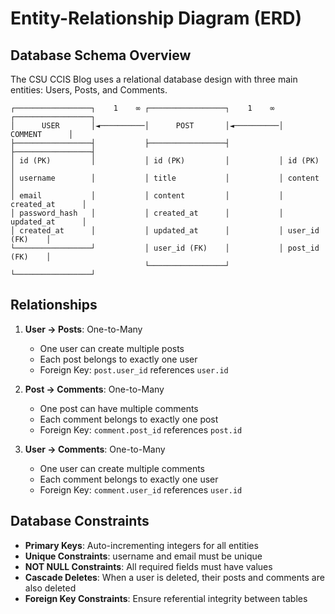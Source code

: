 # Entity-Relationship Diagram (ERD)

## Database Schema Overview

The CSU CCIS Blog uses a relational database design with three main entities: Users, Posts, and Comments.

```
┌─────────────────┐    1    ∞ ┌─────────────────┐    1    ∞ ┌─────────────────┐
│      USER       │◄──────────│      POST       │◄──────────│    COMMENT      │
├─────────────────┤           ├─────────────────┤           ├─────────────────┤
│ id (PK)         │           │ id (PK)         │           │ id (PK)         │
│ username        │           │ title           │           │ content         │
│ email           │           │ content         │           │ created_at      │
│ password_hash   │           │ created_at      │           │ updated_at      │
│ created_at      │           │ updated_at      │           │ user_id (FK)    │
└─────────────────┘           │ user_id (FK)    │           │ post_id (FK)    │
                              └─────────────────┘           └─────────────────┘
```

## Relationships

1. **User → Posts**: One-to-Many
   - One user can create multiple posts
   - Each post belongs to exactly one user
   - Foreign Key: `post.user_id` references `user.id`

2. **Post → Comments**: One-to-Many
   - One post can have multiple comments
   - Each comment belongs to exactly one post
   - Foreign Key: `comment.post_id` references `post.id`

3. **User → Comments**: One-to-Many
   - One user can create multiple comments
   - Each comment belongs to exactly one user
   - Foreign Key: `comment.user_id` references `user.id`

## Database Constraints

- **Primary Keys**: Auto-incrementing integers for all entities
- **Unique Constraints**: username and email must be unique
- **NOT NULL Constraints**: All required fields must have values
- **Cascade Deletes**: When a user is deleted, their posts and comments are also deleted
- **Foreign Key Constraints**: Ensure referential integrity between tables